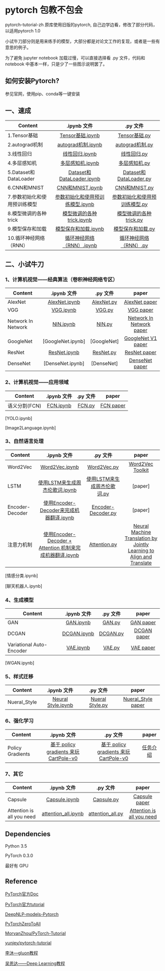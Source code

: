 # pytorch 包教不包会

pytorch-tutorial-zh 原库使用旧版的pytorch, 自己边学边看，修改了部分代码，以适用pytorch 1.0

小试牛刀部分则是用来练手的模型，大部分都是对论文工作的复现，或者是一些有意思的例子。

为了避免 jupyter notebook 加载过慢，可以直接选择看 .py 文件，代码和 notebook 中基本一样，只是少了一些图示说明罢了。

## 如何安装Pytorch?
参见官网，使用pip、conda等一键安装

## 一、速成

| Content    | .ipynb 文件  |  .py 文件 |
| ------------------ | :---------------------: | :--------------------------: |
| 1.Tensor基础 |  [Tensor基础.ipynb](./basis/1、Tensor基础.ipynb) | [Tensor基础.py](./basis/py/tensor_basis.py) |
| 2.autograd机制 | [autograd机制.ipynb](./basis/2、autograd机制.ipynb) | [autograd机制.py](./basis/py/autograd.py) |
| 3.线性回归 | [线性回归.ipynb](./basis/3、线性回归.ipynb) | [线性回归.py](./basis/py/linear_regression.py) |
| 4.多层感知机 | [多层感知机.ipynb](./basis/4、多层感知机.ipynb) | [多层感知机.py](./basis/py/mlp.py) |
| 5.Dataset和DataLoader | [Dataset和DataLoader.ipynb](./basis/5、Dataset和DataLoader.ipynb) | [Dataset和DataLoader.py](./basis/py/dataset.py) |
| 6.CNN和MNIST | [CNN和MNIST.ipynb](./basis/CNN和MNIST.ipynb) | [CNN和MNIST.py](./basis/py/simplecnn.py) |
| 7.参数初始化和使用预训练模型 | [参数初始化和使用预训练模型.ipynb](./basis/参数初始化和使用预训练模型.ipynb) | [参数初始化和使用预训练模型.py](./basis/py/pretrain.py) |
| 8.模型微调的各种trick | [模型微调的各种trick.ipynb](./basis/模型微调的各种trick.ipynb) | [模型微调的各种trick.py](./basis/py/fine_tune.py) |
| 9.模型保存和加载 | [模型保存和加载.ipynb](./basis/模型保存和加载.ipynb) | [模型保存和加载.py](./basis/py/save_load.py) |
| 10.循环神经网络（RNN） | [循环神经网络（RNN）.ipynb](./basis/rnn.ipynb) | [循环神经网络（RNN）.py](./basis/py/rnn.py) |


## 二、小试牛刀


### 1、计算机视觉——经典算法（卷积神经网络专区）

| Content    | .ipynb 文件  |  .py 文件 |  paper  |
| ------------------ | :---------------------: | :--------------------------: |:--------------------------: |
| AlexNet |  [AlexNet.ipynb](./CV/AlexNet.ipynb) | [AlexNet.py](./CV/py/AlexNet.py) |  [AlexNet paper](https://tinyurl.com/j4pu2rc) |
| VGG |  [VGG.ipynb](./CV/VGG.ipynb) |  [VGG.py](./CV/py/VGG.py) |  [VGG paper](https://arxiv.org/abs/1409.1556) |
| Network In Network |  [NIN.ipynb](./CV/NIN.ipynb) | [NIN.py](./CV/py/NIN.py) |  [Network In Network paper](https://arxiv.org/abs/1312.4400) |
| GoogleNet |  [GoogleNet.ipynb] | [GoogleNet] |  [GoogleNet V1 paper](https://arxiv.org/abs/1409.4842) |
| ResNet | [ResNet.ipynb](./CV/ResNet.ipynb) | [ResNet.py](./CV/py/ResNet.py) |  [ResNet paper](https://arxiv.org/abs/1512.03385) |
| DenseNet |  [DenseNet.ipynb] | [DenseNet] |  [DenseNet paper](https://arxiv.org/abs/1608.06993) |


### 2、计算机视觉——应用领域

| Content    | .ipynb 文件  |  .py 文件 |  paper  |
| ------------------ | :---------------------: | :--------------------------: |:--------------------------: |
| 语义分割(FCN) |  [FCN.ipynb](./CV/FCN.ipynb) | [FCN.py](./CV/py/FCN.py) |  [FCN paper](https://arxiv.org/abs/1411.4038) |

[YOLO.ipynb]

[Image2Language.ipynb]


### 3、自然语言处理

| Content    | .ipynb 文件  |  .py 文件 |  paper  |
| ------------------ | :---------------------: | :--------------------------: |:--------------------------: |
| Word2Vec |  [Word2Vec.ipynb](./NLP/Word2Vec.ipynb) | [Word2Vec.py](./NLP/py/word2vec.py)  |  [Word2Vec Toolkit](https://code.google.com/archive/p/word2vec/) |
| LSTM |  [使用LSTM来生成周杰伦歌词.ipynb](./NLP/LSTM.ipynb) | [使用LSTM来生成周杰伦歌词.py](./NLP/py/lstm.py) |  [paper] |
| Encoder-Decoder |  [使用Encoder-Decoder来完成机器翻译.ipynb](./NLP/encode_decoder.ipynb) | [Encoder-Decoder.py](./NLP/py/encoder_decoder.py) |  [paper] |
| 注意力机制 |  [使用Encoder-Decoder + Attention 机制来完成机器翻译.ipynb](./NLP/attention.ipynb) | [Attention.py](./NLP/py/attention.py) |  [Neural Machine Translation by Jointly Learning to Align and Translate](https://arxiv.org/abs/1409.0473) |

[情感分类.ipynb]

[聊天机器人.ipynb]


### 4、生成模型

| Content    | .ipynb 文件  |  .py 文件 |  paper  |
| ------------------ | :---------------------: | :--------------------------: |:--------------------------: |
| GAN |  [GAN.ipynb](./GAN/GAN.ipynb) | [GAN.py](./GAN/py/GAN.py) |  [GAN paper](https://arxiv.org/abs/1406.2661) |
| DCGAN |  [DCGAN.ipynb](./GAN/DCGAN.ipynb) | [DCGAN.py](./GAN/py/DCGAN.py) |  [DCGAN paper](https://arxiv.org/abs/1511.06434) |
| Variational Auto-Encoder |  [VAE.ipynb]() | [VAE.py](./GAN/py/VAE.py) |  [VAE paper](https://arxiv.org/abs/1312.6114) |

[WGAN.ipynb]


### 5、样式迁移

| Content    | .ipynb 文件  |  .py 文件 |  paper  |
| ------------------ | :---------------------: | :--------------------------: |:--------------------------: |
| Nueral_Style |  [Neural Style.ipynb](./Nueral_Style/neural_style.ipynb) | [Nueral Style.py](./Nueral_Style/py/neural_style.py) | [Nueral_Style paper](https://arxiv.org/abs/1508.06576) |


### 6、强化学习
| Content    | .ipynb 文件  |  .py 文件 |  paper  |
| ------------------ | :---------------------: | :--------------------------: |:--------------------------: |
| Policy Gradients  |  [基于 policy gradients 来玩 CartPole-v0](./DRL/policy_gradients.ipynb) | [基于 policy gradients 来玩 CartPole-v0](./DRL/py/policy_gradients.py) | [任务介绍](https://gym.openai.com/envs/CartPole-v0/) |


### 7、其它

| Content    | .ipynb 文件  |  .py 文件 |  paper  |
| ------------------ | :---------------------: | :--------------------------: |:--------------------------: |
| Capsule |  [Capsule.ipynb](./Others/Capsule.ipynb) | [Capsule.py]() | [Capsule paper](https://arxiv.org/abs/1710.09829) |
| Attention is all you need |  [attention_all.ipynb](./Others/attention_all.ipynb) | [attention_all.py](./Others/py/attention_all.py) | [Attention is all you need](https://arxiv.org/abs/1706.03762) |



## Dependencies

Python 3.5

PyTorch 0.3.0

最好有 GPU







## Reference
[PyTorch官方Doc](https://pytorch.org/docs/stable/index.html)

[PyTorch官方tutorial](http://pytorch.org/tutorials/)

[DeepNLP-models-Pytorch](https://github.com/DSKSD/DeepNLP-models-Pytorch)

[PyTorchZeroToAll](https://github.com/hunkim/PyTorchZeroToAll)

[MorvanZhou/PyTorch-Tutorial](https://github.com/MorvanZhou/PyTorch-Tutorial)

[yunjey/pytorch-tutorial](https://github.com/yunjey/pytorch-tutorial)

[李沐—gluon教程](https://zh.gluon.ai/index.html)

[吴恩达——Deep Learning教程](https://www.coursera.org/specializations/deep-learning)

